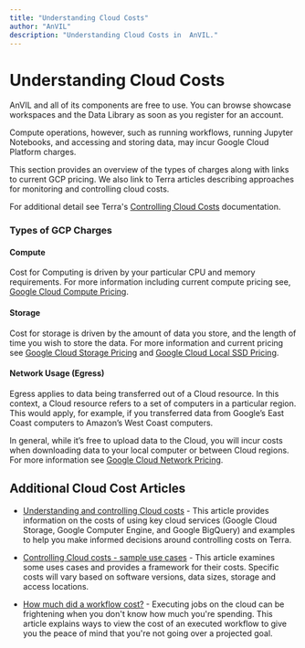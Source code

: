 ```yaml
---
title: "Understanding Cloud Costs"
author: "AnVIL"
description: "Understanding Cloud Costs in  AnVIL."
---
```


# Understanding Cloud Costs

AnVIL and all of its components are free to use. You can browse showcase workspaces and the Data Library as soon as you register for an account.

Compute operations, however, such as running workflows, running Jupyter Notebooks, and accessing and storing data, may incur Google Cloud Platform charges. 

This section provides an overview of the types of charges along with links to current GCP pricing. We also link to Terra articles describing approaches for monitoring and controlling cloud costs.

<hero> For additional detail see Terra's [Controlling Cloud Costs](https://support.terra.bio/hc/en-us/sections/360006459511-Controlling-Cloud-costs) documentation. </hero>

### Types of GCP Charges

#### Compute
Cost for Computing is driven by your particular CPU and memory requirements. For more information including current compute pricing see, [Google Cloud
Compute Pricing](https://cloud.google.com/compute/all-pricing#top_of_page).

#### Storage
Cost for storage is driven by the amount of data you store, and the length of time you wish to store the data.
For more information and current pricing see [Google Cloud Storage Pricing](https://cloud.google.com/storage/pricing#storage-pricing)
and [Google Cloud Local SSD Pricing](https://cloud.google.com/compute/all-pricing#localssdpricing).

#### Network Usage (Egress)
Egress applies to data being transferred out of a Cloud resource. In this context, a Cloud resource
refers to a set of computers in a particular region. This would apply, for example, if you transferred data from Google’s East Coast computers to Amazon’s West Coast computers.

In general, while it’s free to upload data to the Cloud, you will incur costs when downloading data to your local computer or between Cloud regions. For more information see [Google Cloud Network Pricing](https://cloud.google.com/storage/pricing#network-egress).

## Additional Cloud Cost Articles

- [Understanding and controlling Cloud costs](https://support.terra.bio/hc/en-us/articles/360029748111-Understanding-and-controlling-Cloud-costs) - This article provides information on the costs of using key cloud services (Google Cloud Storage, Google Computer Engine, and Google BigQuery) and examples to help you make informed decisions around controlling costs on Terra.

- [Controlling Cloud costs - sample use cases](https://support.terra.bio/hc/en-us/articles/360029772212-Controlling-Cloud-costs-sample-use-cases) - This article examines some uses cases and provides a framework for their costs. Specific costs will vary based on software versions, data sizes, storage and access locations. 

- [How much did a workflow cost?](https://support.terra.bio/hc/en-us/articles/360037862771-How-much-did-a-workflow-cost) - Executing jobs on the cloud can be frightening when you don't know how much you're spending. This article explains ways to view the cost of an executed workflow to give you the peace of mind that you're not going over a projected goal. 
